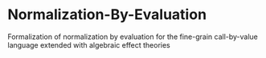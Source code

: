 Normalization-By-Evaluation
===========================

Formalization of normalization by evaluation for the fine-grain call-by-value language extended with algebraic effect theories